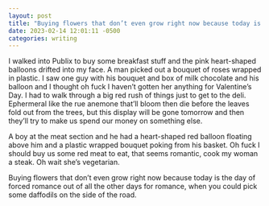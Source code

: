 ```yaml
---
layout: post
title: "Buying flowers that don’t even grow right now because today is the day of forced romance out of all the other days for romance, when you could pick some daffodils on the side of the road"
date: 2023-02-14 12:01:11 -0500
categories: writing
---
```


I walked into Publix to buy some breakfast stuff and the pink heart-shaped balloons drifted into my face. A man picked out a bouquet of roses wrapped in plastic. I saw one guy with his bouquet and box of milk chocolate and his balloon and I thought oh fuck I haven’t gotten her anything for Valentine’s Day. I had to walk through a big red rush of things just to get to the deli. Ephermeral like the rue anemone that’ll bloom then die before the leaves fold out from the trees, but this display will be gone tomorrow and then they’ll try to make us spend our money on something else. 

A boy at the meat section and he had a heart-shaped red balloon floating above him and a plastic wrapped bouquet poking from his basket. Oh fuck I should buy us some red meat to eat, that seems romantic, cook my woman a steak. Oh wait she’s vegetarian.

Buying flowers that don’t even grow right now because today is the day of forced romance out of all the other days for romance, when you could pick some daffodils on the side of the road.
